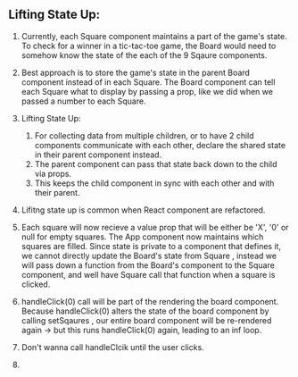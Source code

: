 ## Lifting State Up:

1. Currently, each Square component maintains a part of the game's state. To check for a winner in a tic-tac-toe game, the Board would need to somehow know the state of the each of the 9 Sqaure components.

2. Best approach is to store the game's state in the parent Board component instead of in each Square. The Board component can tell each Square what to display by passing a prop, like we did when we passed a number to each Square.

3. Lifting State Up:
   1. For collecting data from multiple children, or to have 2 child components communicate with each other, declare the shared state in their parent component instead. 
   2. The parent component can pass that state back down to the child via props. 
   3. This keeps the child component in sync with each other and with their parent.

4. Lifitng state up is common when React component are refactored.

5. Each square will now recieve a value prop that will be either be 'X', '0' or null for empty squares. The App component now maintains which squares are filled. Since state is private to a component that defines it, we cannot directly update the Board's state from Square , instead we will pass down a function from the Board's component to the Square component, and well have Square call that function when a square is clicked. 

6. handleClick(0) call will be part of the rendering the board component. Because handleClick(0) alters the state of the board component by calling setSqaures , our entire board component will be re-rendered again -> but this runs handleClick(0) again, leading to an inf loop.

7. Don't wanna call handleClcik until the user clicks.
8. 